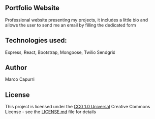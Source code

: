 ## Portfolio Website
Professional website presenting my projects, it includes a little bio and allows the user to send me an email by filling the dedicated form 

## Technologies used:
Express, React, Bootstrap, Mongoose, Twilio Sendgrid

## Author

Marco Capurri

## License

This project is licensed under the [CC0 1.0 Universal](LICENSE.md)
Creative Commons License - see the [LICENSE.md](LICENSE.md) file for
details


